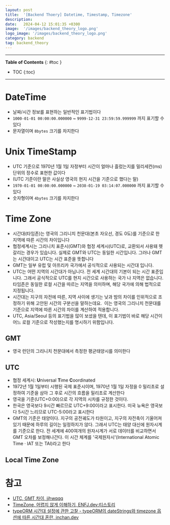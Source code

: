 ```yaml
---
layout: post
title:  '[Backend Thoery] Datetime, Timestamp, Timezone'
description: 
date:   2024-04-12 15:01:35 +0300
image:  '/images/backend_theory_logo.png'
logo_image: '/images/backend_theory_logo.png'
category: backend
tag: backend_theory
---
```


---
**Table of Contents**
{: #toc }
*  TOC
{:toc}

---

# DateTime

- 날짜/시간 정보를 표현하는 일반적인 표기법이다
- `1000-01-01 00:00:00.000000` ~ `9999-12-31 23:59:59.999999` 까지 표기할 수 있다
- 문자열이며 `8bytes` 크기를 차지한다



# Unix TimeStamp

- UTC 기준으로 1970년 1월 1일 자정부터 시간이 얼마나 흘렀는지를 밀리세컨(ms) 단위의 정수로 표현한 값이다
- (UTC 기준이란 말은 사실상 영국의 현지 시간을 기준으로 했다는 말)
- `1970-01-01 00:00:00.000000` ~ `2038-01-19 03:14:07.000000` 까지 표기할 수 있다
- 숫자형이며 `4bytes` 크기를 차지한다



# Time Zone

- 시간대(타임존)는 영국의 그리니치 천문대(본초 자오선, 경도 0도)를 기준으로 한 지역에 따른 시간의 차이입니다
- 협정세계시는 그리니치 표준시(GMT)와 협정 세계시(UTC)로, 교환되서 사용돼 헷갈리는 경우가 있습니다. 실제로 GMT와 UTC는 동일한 시간입니다. 그러나 GMT는 시간대이고 UTC는 시간 표준을 뜻합니다
- GMT는 일부 유럽 및 아프리카 국가에서 공식적으로 사용되는 시간대 입니다. 
- UTC는 어떤 지역의 시간대가 아닙니다. 전 세계 시간대의 기본이 되는 시간 표준입니다. 그래서 공식적으로 UTC를 현지 시간으로 사용하는 국가 나 지역은 없습니다.
타임존은 동일한 로컬 시간을 따르는 지역을 의미하며, 해당 국가에 의해 법적으로 지정됩니다. 
- 시간대는 지구의 자전에 따른, 지역 사이에 생기는 낮과 밤의 차이를 인위적으로 조정하기 위해 고안된 시간의 구분선을 말하는데요.  이는 영국의 그리니치 천문대를 기준으로 지역에 따른 시간의 차이를 계산하여 적용합니다.
- UTC, Asia/Seoul 등의 표기법을 많이 보셨을 텐데, 이 표기법이 바로 해당 시간이 어느 로컬 기준으로 작성했는지를 명시하기 위함입니다.

## GMT

- 영국 런던의 그리니치 천문대에서 측정한 평균태양시를 의미한다

## UTC

- 협정 세계시: **U**niversal **T**ime **C**oordinated
- 1972년 1월 1일부터 시행된 국제 표준시이며, 1970년 1월 1일 자정을 0 밀리초로 설정하여 기준을 삼아 그 후로 시간의 흐름을 밀리초로 계산한다
- 영국을 기준(UTC+0:00)으로 각 지역의 시차를 규정한 것이다. 
- 한국은 영국보다 9시간 빠르므로 UTC+9:00이라고 표시한다. 미국 뉴욕은 영국보다 5시간 느리므로 UTC-5:00라고 표시한다
- GMT의 기준은 태양이다. 지구의 공전궤도가 타원이고, 지구의 자전축이 기울어져 있기 때문에 하루의 길이는 일정하지가 않다. 그래서 UTC는 태양 대신에 원자시계를 기준으로 한다. 전 세계에 400여개의 원자시계가 서로 데이터를 비교하면서 GMT 오차를 보정해나간다. 이 시간 체계를 '국제원자시'(International Atomic Time · IAT 또는 TAI)라고 한다


## Local Time Zone

# 참고

- [UTC, GMT 차이, jjhwqqq](https://jjhwqqq.tistory.com/292)
- [TimeZone, 어렵지 않게 이해하기, ENFJ.dev:티스토리](https://gngsn.tistory.com/167)
- [typeORM 시간대 설정에 관한 고찰 - typeORM의 dateStrings와 timezone 옵션에 따른 시간대 혼란, inchan.dev](https://inchan.dev/posts/202403010802/)